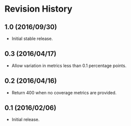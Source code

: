 # Revision History

## 1.0 (2016/09/30)

- Initial stable release.

## 0.3 (2016/04/17)

- Allow variation in metrics less than 0.1 percentage points.

## 0.2 (2016/04/16)

- Return 400 when no coverage metrics are provided.

## 0.1 (2016/02/06)

 - Initial release.
